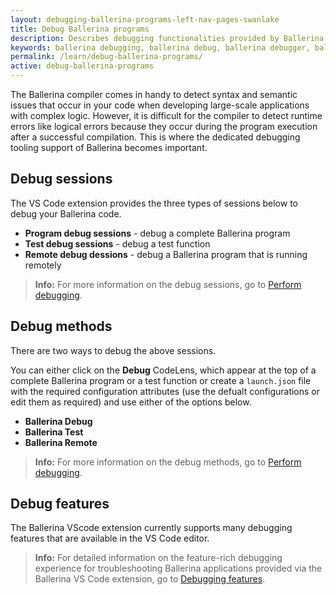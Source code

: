 ```yaml
---
layout: debugging-ballerina-programs-left-nav-pages-swanlake
title: Debug Ballerina programs
description: Describes debugging functionalities provided by Ballerina in Visual Studio Code.  
keywords: ballerina debugging, ballerina debug, ballerina debugger, ballerina vscode
permalink: /learn/debug-ballerina-programs/
active: debug-ballerina-programs
---
```


The Ballerina compiler comes in handy to detect syntax and semantic issues that occur in your code when developing large-scale applications with complex logic. However, it is difficult for the compiler to detect runtime errors like logical errors because they occur during the program execution after a successful compilation. This is where the dedicated debugging tooling support of Ballerina becomes important.

## Debug sessions

The VS Code extension provides the three types of sessions below to debug your Ballerina code.

- **Program debug sessions** - debug a complete Ballerina program
- **Test debug sessions** - debug a test function
- **Remote debug dessions** - debug a Ballerina program that is running remotely 

>**Info:** For more information on the debug sessions, go to <a href="https://wso2.com/ballerina/vscode/docs/debug-the-code/perform-debugging/" target="_blank">Perform debugging</a>.

## Debug methods

There are two ways to debug the above sessions. 

You can either click on the **Debug** CodeLens, which appear at the top of a complete Ballerina program or a test function or create a `launch.json` file with the required configuration attributes (use the defualt configurations or edit them as required) and use either of the options below.

- **Ballerina Debug**
- **Ballerina Test**
- **Ballerina Remote** 

>**Info:** For more information on the debug methods, go to <a href="https://wso2.com/ballerina/vscode/docs/debug-the-code/perform-debugging/" target="_blank">Perform debugging</a>.

## Debug features

The Ballerina VScode extension currently supports many debugging features that are available in the VS Code editor.

>**Info:** For detailed information on the feature-rich debugging experience for troubleshooting Ballerina applications provided via the Ballerina VS Code extension, go to <a href="https://wso2.com/ballerina/vscode/docs/debug-the-code/debugging-features" target="_blank">Debugging features</a>.
